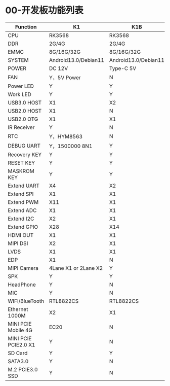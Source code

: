 # 00-开发板功能列表

| Function             | K1                   | K1B                  |
| -------------------- | -------------------- | -------------------- |
| CPU                  | RK3568               | RK3568               |
| DDR                  | 2G/4G                | 2G/4G                |
| EMMC                 | 8G/16G/32G           | 8G/16G/32G           |
| SYSTEM               | Android13.0/Debian11 | Android13.0/Debian11 |
| POWER                | DC 12V               | Type-C 5V            |
| FAN                  | Y，5V Power          | N                    |
| Power LED            | Y                    | Y                    |
| Work LED             | Y                    | Y                    |
| USB3.0 HOST          | X1                   | X2                   |
| USB2.0 HOST          | X1                   | N                    |
| USB2.0 OTG           | X1                   | X1                   |
| IR Receiver          | Y                    | N                    |
| RTC                  | Y，HYM8563           | N                    |
| DEBUG UART           | Y，1500000 8N1       | Y                    |
| Recovery KEY         | Y                    | Y                    |
| RESET KEY            | Y                    | Y                    |
| MASKROM KEY          | Y                    | Y                    |
| Extend UART          | X4                   | X2                   |
| Extend SPI           | X1                   | X1                   |
| Extend PWM           | X11                  | X1                   |
| Extend ADC           | X1                   | X1                   |
| Extend I2C           | X2                   | X1                   |
| Extend GPIO          | X28                  | X14                  |
| HDMI OUT             | X1                   | X1                   |
| MIPI DSI             | X2                   | X1                   |
| LVDS                 | X1                   | X1                   |
| EDP                  | X1                   | N                    |
| MIPI Camera          | 4Lane X1 or 2Lane X2 | Y                    |
| SPK                  | Y                    | Y                    |
| HeadPhone            | Y                    | N                    |
| MIC                  | Y                    | N                    |
| WIFI/BlueTooth       | RTL8822CS            | RTL8822CS            |
| Ethernet 1000M       | X2                   | X1                   |
| MINI PCIE Mobile 4G  | EC20                 | N                    |
| MINI PCIE PCIE2.0 X1 | Y                    | N                    |
| SD Card              | Y                    | Y                    |
| SATA3.0              | Y                    | N                    |
| M.2 PCIE3.0 SSD      | Y                    | N                    |

